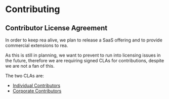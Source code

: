 # Contributing

## Contributor License Agreement
In order to keep rea alive, we plan to release a SaaS offering and to provide commercial extensions to rea.

As this is still in planning, we want to prevent to run into licensing issues in the future,
therefore we are requiring signed CLAs for contributions, despite we are not a fan of this.

The two CLAs are:
- [Individual Contributors](./CLA-Individual.md)
- [Corporate Contributors](./CLA-Entity.md)
